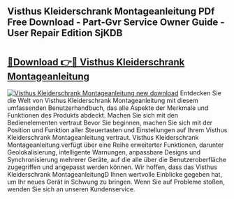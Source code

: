 ## Visthus Kleiderschrank Montageanleitung PDf Free Download - Part-Gvr Service Owner Guide - User Repair Edition SjKDB

# <h2><a href="http://df8470.blite.top/?on=Visthus+Kleiderschrank+Montageanleitung">🔗Download 👉🔴 Visthus Kleiderschrank Montageanleitung</a></h2>

[![Visthus Kleiderschrank Montageanleitung new download](https://i.imgur.com/lujVjoI.png)](http://df8470.blite.top/?on=Visthus+Kleiderschrank+Montageanleitung)
Entdecken Sie die Welt von Visthus Kleiderschrank Montageanleitung mit diesem umfassenden Benutzerhandbuch, das alle Aspekte der Merkmale und Funktionen des Produkts abdeckt. Machen Sie sich mit den Bedienelementen vertraut Bevor Sie beginnen, machen Sie sich mit der Position und Funktion aller Steuertasten und Einstellungen auf Ihrem Visthus Kleiderschrank Montageanleitung vertraut. Visthus Kleiderschrank Montageanleitung verfügt über eine Reihe erweiterter Funktionen, darunter Geolokalisierung, intelligente Warnungen, anpassbare Designs und Synchronisierung mehrerer Geräte, auf die alle über die Benutzeroberfläche zugegriffen und angepasst werden können. Wir hoffen, dass das Visthus Kleiderschrank MontageanleitungD Ihnen wertvolle Einblicke gegeben hat, um Ihr neues Gerät in Schwung zu bringen. Wenn Sie auf Probleme stoßen, wenden Sie sich an unseren Kundenservice.
